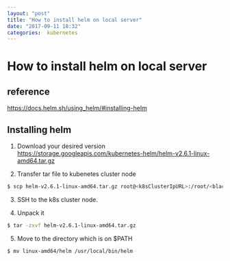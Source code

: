 ```yaml
---
layout: "post"
title: "How to install helm on local server"
date: "2017-09-11 18:32"
categories:  kubernetes
---
```


# How to install helm on local server

## reference
https://docs.helm.sh/using_helm/#installing-helm

## Installing helm

1. Download your desired version
 https://storage.googleapis.com/kubernetes-helm/helm-v2.6.1-linux-amd64.tar.gz

2. Transfer tar file to kubenetes cluster node
```bash
$ scp helm-v2.6.1-linux-amd64.tar.gz root@<k8sClusterIpURL>:/root/<blackdog>
```
3. SSH to the k8s cluster node.

4. Unpack it
```bash
$ tar -zxvf helm-v2.6.1-linux-amd64.tar.gz
```

5. Move to the directory which is on $PATH
```bash
$ mv linux-amd64/helm /usr/local/bin/helm
```
